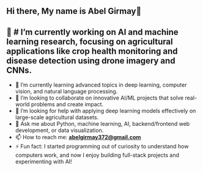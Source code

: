 ## Hi there, My name is Abel Girmay👋

<!--
**abel-9/abel-9** is a ✨ _special_ ✨ repository because its `README.md` (this file) appears on your GitHub profile.

Here are some ideas to get you started:

- 🔭 I’m currently working on ...
- 🌱 I’m currently learning ...
- 👯 I’m looking to collaborate on ...
- 🤔 I’m looking for help with ...
- 💬 Ask me about ...
- 📫 How to reach me: ...
- 😄 Pronouns: ...
- ⚡ Fun fact: ...
-->
## 🔭 # I’m currently working on AI and machine learning research, focusing on agricultural applications like crop health monitoring and disease detection using drone imagery and CNNs.
- 🌱 I’m currently learning advanced topics in deep learning, computer vision, and natural language processing.
- 👯 I’m looking to collaborate on innovative AI/ML projects that solve real-world problems and create impact.
- 🤔 I’m looking for help with applying deep learning models effectively on large-scale agricultural datasets.
- 💬 Ask me about Python, machine learning, AI, backend/frontend web development, or data visualization.
- 📫 How to reach me: **abelgirmay372@gmail.com**
- ⚡ Fun fact: I started programming out of curiosity to understand how computers work, and now I enjoy building full-stack projects and experimenting with AI!

